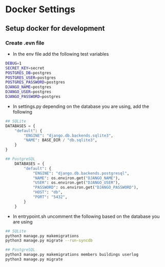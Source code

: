 # Docker Settings

## Setup docker for development

### Create .evn file

- In the env file add the following test variables

```bash
DEBUG=1
SECRET_KEY=secret
POSTGRES_DB=postgres
POSTGRES_USER=postgres
POSTGRES_PASSWORD=postgres
DJANGO_NAME=postgres
DJANGO_USER=postgres
DJANGO_PASSWORD=postgres
```

- In settings.py depending on the database you are using, add the following

```python
## SQLite
DATABASES = {
    "default": {
        "ENGINE": "django.db.backends.sqlite3",
        "NAME": BASE_DIR / "db.sqlite3",
    }
}

## PostgreSQL
    DATABASES = {
        "default": {
            "ENGINE": "django.db.backends.postgresql",
            "NAME": os.environ.get("DJANGO_NAME"),
            "USER": os.environ.get("DJANGO_USER"),
            "PASSWORD": os.environ.get("DJANGO_PASSWORD"),
            "HOST": "db",
            "PORT": "5432",
        }
    }
```

- In entrypoint.sh uncomment the following based on the database you are using

```bash
## SQLite
python3 manage.py makemigrations
python3 manage.py migrate --run-syncdb

## PostgreSQL
python3 manage.py makemigrations members buildings userlog
python3 manage.py migrate
```
